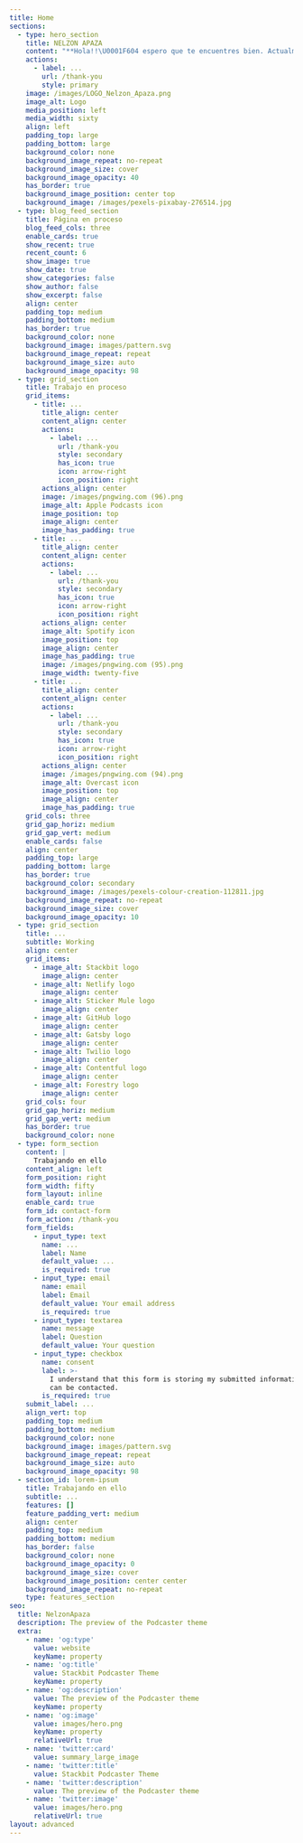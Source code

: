 ```yaml
---
title: Home
sections:
  - type: hero_section
    title: NELZON APAZA
    content: "**Hola!!\U0001F604 espero que te encuentres bien. Actualmente esta página web esta en proceso. Disculpe las molestias.**\n"
    actions:
      - label: ...
        url: /thank-you
        style: primary
    image: /images/LOGO_Nelzon_Apaza.png
    image_alt: Logo
    media_position: left
    media_width: sixty
    align: left
    padding_top: large
    padding_bottom: large
    background_color: none
    background_image_repeat: no-repeat
    background_image_size: cover
    background_image_opacity: 40
    has_border: true
    background_image_position: center top
    background_image: /images/pexels-pixabay-276514.jpg
  - type: blog_feed_section
    title: Página en proceso
    blog_feed_cols: three
    enable_cards: true
    show_recent: true
    recent_count: 6
    show_image: true
    show_date: true
    show_categories: false
    show_author: false
    show_excerpt: false
    align: center
    padding_top: medium
    padding_bottom: medium
    has_border: true
    background_color: none
    background_image: images/pattern.svg
    background_image_repeat: repeat
    background_image_size: auto
    background_image_opacity: 98
  - type: grid_section
    title: Trabajo en proceso
    grid_items:
      - title: ...
        title_align: center
        content_align: center
        actions:
          - label: ...
            url: /thank-you
            style: secondary
            has_icon: true
            icon: arrow-right
            icon_position: right
        actions_align: center
        image: /images/pngwing.com (96).png
        image_alt: Apple Podcasts icon
        image_position: top
        image_align: center
        image_has_padding: true
      - title: ...
        title_align: center
        content_align: center
        actions:
          - label: ...
            url: /thank-you
            style: secondary
            has_icon: true
            icon: arrow-right
            icon_position: right
        actions_align: center
        image_alt: Spotify icon
        image_position: top
        image_align: center
        image_has_padding: true
        image: /images/pngwing.com (95).png
        image_width: twenty-five
      - title: ...
        title_align: center
        content_align: center
        actions:
          - label: ...
            url: /thank-you
            style: secondary
            has_icon: true
            icon: arrow-right
            icon_position: right
        actions_align: center
        image: /images/pngwing.com (94).png
        image_alt: Overcast icon
        image_position: top
        image_align: center
        image_has_padding: true
    grid_cols: three
    grid_gap_horiz: medium
    grid_gap_vert: medium
    enable_cards: false
    align: center
    padding_top: large
    padding_bottom: large
    has_border: true
    background_color: secondary
    background_image: /images/pexels-colour-creation-112811.jpg
    background_image_repeat: no-repeat
    background_image_size: cover
    background_image_opacity: 10
  - type: grid_section
    title: ...
    subtitle: Working
    align: center
    grid_items:
      - image_alt: Stackbit logo
        image_align: center
      - image_alt: Netlify logo
        image_align: center
      - image_alt: Sticker Mule logo
        image_align: center
      - image_alt: GitHub logo
        image_align: center
      - image_alt: Gatsby logo
        image_align: center
      - image_alt: Twilio logo
        image_align: center
      - image_alt: Contentful logo
        image_align: center
      - image_alt: Forestry logo
        image_align: center
    grid_cols: four
    grid_gap_horiz: medium
    grid_gap_vert: medium
    has_border: true
    background_color: none
  - type: form_section
    content: |
      Trabajando en ello
    content_align: left
    form_position: right
    form_width: fifty
    form_layout: inline
    enable_card: true
    form_id: contact-form
    form_action: /thank-you
    form_fields:
      - input_type: text
        name: ...
        label: Name
        default_value: ...
        is_required: true
      - input_type: email
        name: email
        label: Email
        default_value: Your email address
        is_required: true
      - input_type: textarea
        name: message
        label: Question
        default_value: Your question
      - input_type: checkbox
        name: consent
        label: >-
          I understand that this form is storing my submitted information so I
          can be contacted.
        is_required: true
    submit_label: ...
    align_vert: top
    padding_top: medium
    padding_bottom: medium
    background_color: none
    background_image: images/pattern.svg
    background_image_repeat: repeat
    background_image_size: auto
    background_image_opacity: 98
  - section_id: lorem-ipsum
    title: Trabajando en ello
    subtitle: ...
    features: []
    feature_padding_vert: medium
    align: center
    padding_top: medium
    padding_bottom: medium
    has_border: false
    background_color: none
    background_image_opacity: 0
    background_image_size: cover
    background_image_position: center center
    background_image_repeat: no-repeat
    type: features_section
seo:
  title: NelzonApaza
  description: The preview of the Podcaster theme
  extra:
    - name: 'og:type'
      value: website
      keyName: property
    - name: 'og:title'
      value: Stackbit Podcaster Theme
      keyName: property
    - name: 'og:description'
      value: The preview of the Podcaster theme
      keyName: property
    - name: 'og:image'
      value: images/hero.png
      keyName: property
      relativeUrl: true
    - name: 'twitter:card'
      value: summary_large_image
    - name: 'twitter:title'
      value: Stackbit Podcaster Theme
    - name: 'twitter:description'
      value: The preview of the Podcaster theme
    - name: 'twitter:image'
      value: images/hero.png
      relativeUrl: true
layout: advanced
---
```

